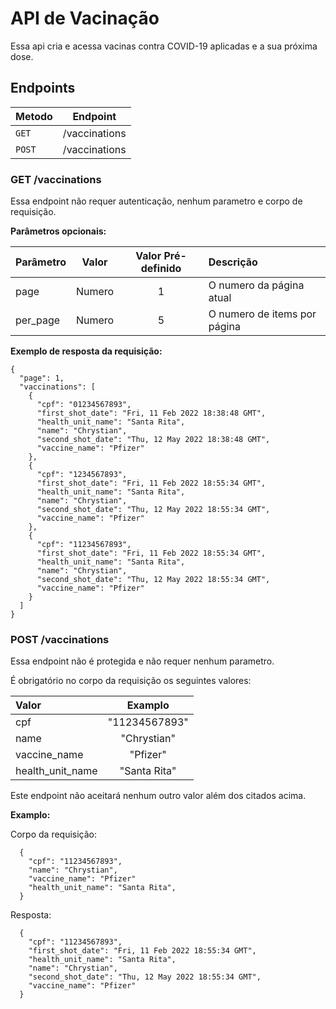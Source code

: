 # API de Vacinação

Essa api cria e acessa vacinas contra COVID-19 aplicadas e a sua próxima dose.

## Endpoints

| Metodo | Endpoint |
|---|---|
| `GET` | /vaccinations |
| `POST` | /vaccinations |

### **GET /vaccinations**

  Essa endpoint não requer autenticação, nenhum parametro e corpo de requisição.

  **Parâmetros opcionais:**

  | Parâmetro | Valor | Valor Pré-definido | Descrição |
  |:----|:----:|:----:|:----|
  | page | Numero | 1 | O numero da página atual |
  | per_page | Numero | 5 | O numero de items por página |

  **Exemplo de resposta da requisição:**

  ```
  {
    "page": 1,
    "vaccinations": [
      {
        "cpf": "01234567893",
        "first_shot_date": "Fri, 11 Feb 2022 18:38:48 GMT",
        "health_unit_name": "Santa Rita",
        "name": "Chrystian",
        "second_shot_date": "Thu, 12 May 2022 18:38:48 GMT",
        "vaccine_name": "Pfizer"
      },
      {
        "cpf": "1234567893",
        "first_shot_date": "Fri, 11 Feb 2022 18:55:34 GMT",
        "health_unit_name": "Santa Rita",
        "name": "Chrystian",
        "second_shot_date": "Thu, 12 May 2022 18:55:34 GMT",
        "vaccine_name": "Pfizer"
      },
      {
        "cpf": "11234567893",
        "first_shot_date": "Fri, 11 Feb 2022 18:55:34 GMT",
        "health_unit_name": "Santa Rita",
        "name": "Chrystian",
        "second_shot_date": "Thu, 12 May 2022 18:55:34 GMT",
        "vaccine_name": "Pfizer"
      }
    ]
  }
  ```

### **POST /vaccinations**

  Essa endpoint não é protegida e não requer nenhum parametro.

  É obrigatório no corpo da requisição os seguintes valores:
  
  | Valor | Examplo |
  |:----|:---:|
  | cpf | "11234567893" |
  | name | "Chrystian" |
  | vaccine_name | "Pfizer" |
  | health_unit_name | "Santa Rita" |
  
  Este endpoint não aceitará nenhum outro valor além dos citados acima.
 
  **Examplo:**
  
  Corpo da requisição:
  ```
    {
      "cpf": "11234567893",
      "name": "Chrystian",
      "vaccine_name": "Pfizer"
      "health_unit_name": "Santa Rita",
    }
  ```

  Resposta:
  ```
    {
      "cpf": "11234567893",
      "first_shot_date": "Fri, 11 Feb 2022 18:55:34 GMT",
      "health_unit_name": "Santa Rita",
      "name": "Chrystian",
      "second_shot_date": "Thu, 12 May 2022 18:55:34 GMT",
      "vaccine_name": "Pfizer"
    }
  ```
    
